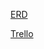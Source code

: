 [ERD](https://app.diagrams.net/#LSOCIALMEDIA-ERD.drawio)

[Trello](https://trello.com/b/COgvqkCJ/progress)